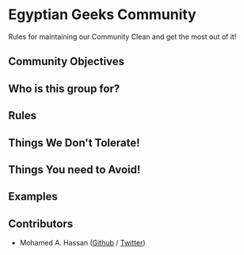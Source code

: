 # Egyptian Geeks Community
Rules for maintaining our Community Clean and get the most out of it!

## Community Objectives 

## Who is this group for?

## Rules

## Things We Don't Tolerate!

## Things You need to Avoid!

## Examples

## Contributors

* Mohamed A. Hassan ([Github](https://github.com/MohamedAlaa) /
  [Twitter](https://twitter.com/MohammedAlaa))
